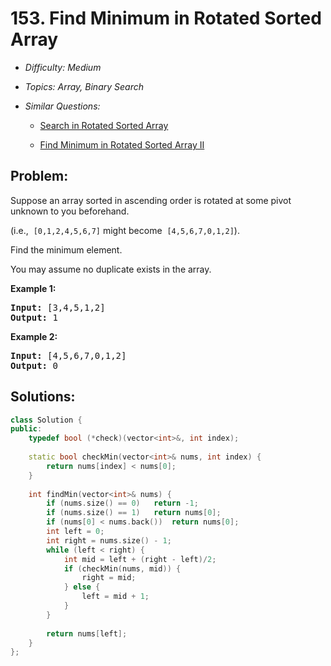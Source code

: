 # 153. Find Minimum in Rotated Sorted Array

* *Difficulty: Medium*

* *Topics: Array, Binary Search*

* *Similar Questions:*

  * [Search in Rotated Sorted Array](search-in-rotated-sorted-array.md)

  * [Find Minimum in Rotated Sorted Array II](find-minimum-in-rotated-sorted-array-ii.md)

## Problem:

<p>Suppose an array sorted in ascending order is rotated at some pivot unknown to you beforehand.</p>

<p>(i.e., &nbsp;<code>[0,1,2,4,5,6,7]</code>&nbsp;might become &nbsp;<code>[4,5,6,7,0,1,2]</code>).</p>

<p>Find the minimum element.</p>

<p>You may assume no duplicate exists in the array.</p>

<p><strong>Example 1:</strong></p>

<pre>
<strong>Input:</strong> [3,4,5,1,2] 
<strong>Output:</strong> 1
</pre>

<p><strong>Example 2:</strong></p>

<pre>
<strong>Input:</strong> [4,5,6,7,0,1,2]
<strong>Output:</strong> 0
</pre>

## Solutions:

```c++
class Solution {
public:
    typedef bool (*check)(vector<int>&, int index);
    
    static bool checkMin(vector<int>& nums, int index) {
        return nums[index] < nums[0];
    }
    
    int findMin(vector<int>& nums) {
        if (nums.size() == 0)   return -1;
        if (nums.size() == 1)   return nums[0];
        if (nums[0] < nums.back())  return nums[0];
        int left = 0;
        int right = nums.size() - 1;
        while (left < right) {
            int mid = left + (right - left)/2;
            if (checkMin(nums, mid)) {
                right = mid;
            } else {
                left = mid + 1;
            }
        }
        
        return nums[left];
    }
};
```
